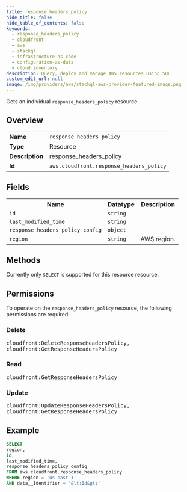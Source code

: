 ```yaml
---
title: response_headers_policy
hide_title: false
hide_table_of_contents: false
keywords:
  - response_headers_policy
  - cloudfront
  - aws
  - stackql
  - infrastructure-as-code
  - configuration-as-data
  - cloud inventory
description: Query, deploy and manage AWS resources using SQL
custom_edit_url: null
image: /img/providers/aws/stackql-aws-provider-featured-image.png
---
```

Gets an individual <code>response_headers_policy</code> resource

## Overview
<table><tbody>
<tr><td><b>Name</b></td><td><code>response_headers_policy</code></td></tr>
<tr><td><b>Type</b></td><td>Resource</td></tr>
<tr><td><b>Description</b></td><td>response_headers_policy</td></tr>
<tr><td><b>Id</b></td><td><code>aws.cloudfront.response_headers_policy</code></td></tr>
</tbody></table>

## Fields
<table><tbody>
<tr><th>Name</th><th>Datatype</th><th>Description</th></tr>
<tr><td><code>id</code></td><td><code>string</code></td><td></td></tr>
<tr><td><code>last_modified_time</code></td><td><code>string</code></td><td></td></tr>
<tr><td><code>response_headers_policy_config</code></td><td><code>object</code></td><td></td></tr>
<tr><td><code>region</code></td><td><code>string</code></td><td>AWS region.</td></tr>

</tbody></table>

## Methods
Currently only <code>SELECT</code> is supported for this resource resource.

## Permissions

To operate on the <code>response_headers_policy</code> resource, the following permissions are required:

### Delete
<pre>
cloudfront:DeleteResponseHeadersPolicy,
cloudfront:GetResponseHeadersPolicy</pre>

### Read
<pre>
cloudfront:GetResponseHeadersPolicy</pre>

### Update
<pre>
cloudfront:UpdateResponseHeadersPolicy,
cloudfront:GetResponseHeadersPolicy</pre>


## Example
```sql
SELECT
region,
id,
last_modified_time,
response_headers_policy_config
FROM aws.cloudfront.response_headers_policy
WHERE region = 'us-east-1'
AND data__Identifier = '&lt;Id&gt;'
```

